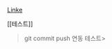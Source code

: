 
[Linke](obsidian://open?vault=StudyPark&file=Note%2F01%2F%ED%85%8C%EC%8A%A4%ED%8A%B8)

[[테스트]]



> git commit push 연동 테스트> 

